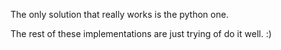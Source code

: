 The only solution that really works is the python one.

The rest of these implementations are just trying of do it well. :)